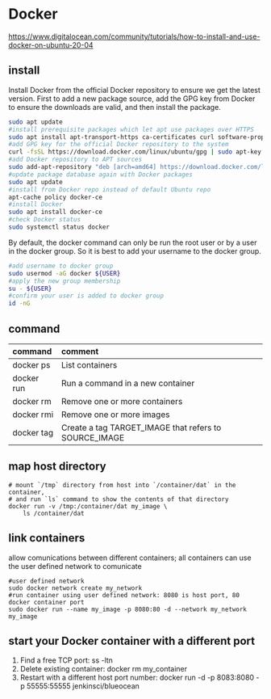 # Docker

https://www.digitalocean.com/community/tutorials/how-to-install-and-use-docker-on-ubuntu-20-04

## install
Install Docker from the official Docker repository to ensure we get the latest version. First to add a new package source, add the GPG key from Docker to ensure the downloads are valid, and then install the package.
```bash
sudo apt update
#install prerequisite packages which let apt use packages over HTTPS
sudo apt install apt-transport-https ca-certificates curl software-properties-common
#add GPG key for the official Docker repository to the system
curl -fsSL https://download.docker.com/linux/ubuntu/gpg | sudo apt-key add -
#add Docker repository to APT sources
sudo add-apt-repository "deb [arch=amd64] https://download.docker.com/linux/ubuntu focal stable"
#update package database again with Docker packages
sudo apt update
#install from Docker repo instead of default Ubuntu repo
apt-cache policy docker-ce
#install Docker
sudo apt install docker-ce
#check Docker status
sudo systemctl status docker
```

By default, the docker command can only be run the root user or by a user in the docker group. So it is best to add your username to the docker group.
```bash
#add username to docker group
sudo usermod -aG docker ${USER}
#apply the new group membership
su - ${USER}
#confirm your user is added to docker group
id -nG
```

## command
|command |comment |
|:--|:--|
|docker ps |List containers|
|docker run |Run a command in a new container|
|docker rm |Remove one or more containers|
|docker rmi |Remove one or more images|
|docker tag |Create a tag TARGET_IMAGE that refers to SOURCE_IMAGE|

## map host directory
```
# mount `/tmp` directory from host into `/container/dat` in the container, 
# and run `ls` command to show the contents of that directory
docker run -v /tmp:/container/dat my_image \
    ls /container/dat
```

## link containers
allow comunications between different containers; all containers can use the user defined network to comunicate
```
#user defined network
sudo docker network create my_network
#run container using user defined network: 8080 is host port, 80 docker container port
sudo docker run --name my_image -p 8080:80 -d --network my_network my_image
```
## start your Docker container with a different port
1. Find a free TCP port: ss -ltn
2. Delete existing container: docker rm my_container
3. Restart with a different host port number: docker run -d -p 8083:8080 -p 55555:55555 jenkinsci/blueocean
